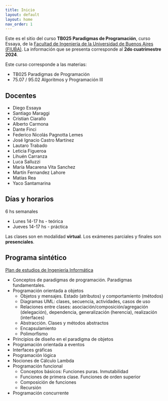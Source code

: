 ```yaml
---
title: Inicio
layout: default
layout: home
nav_order: 1
---
```


Este es el sitio del curso **TB025 Paradigmas de Programación**, curso
Essaya, de la [Facultad de Ingeniería de la Universidad de Buenos Aires
(FIUBA)](https://fi.uba.ar). La información que se presenta corresponde al
**2do cuatrimestre 2024**.

Este curso corresponde a las materias:

* TB025 Paradigmas de Programación
* 75.07 / 95.02 Algoritmos y Programación III

## Docentes

- Diego Essaya
- Santiago Maraggi
- Cristian Ciarallo
- Alberto Carmona
- Dante Finci
- Federico Nicolás Pagnotta Lemes
- José Ignacio Castro Martínez
- Lautaro Trabado
- Leticia Figueroa
- Lihuén Carranza
- Luca Salluzzi
- María Macarena Vita Sanchez
- Martín Fernandez Lahore
- Matías Rea
- Yaco Santamarina

## Días y horarios

6 hs semanales

- Lunes 14-17 hs - teórica
- Jueves 14-17 hs - práctica

Las clases son en modalidad **virtual**. Los exámenes parciales y finales son
**presenciales**.

## Programa sintético

[Plan de estudios de Ingeniería Informática](https://cms.fi.uba.ar/uploads/RESCD_2023_526_Informatica_Plan_2023_Aprobacion_15d3cee700.pdf)

- Conceptos de paradigmas de programación. Paradigmas fundamentales.
- Programación orientada a objetos
    - Objetos y mensajes. Estado (atributos) y comportamiento (métodos)
    - Diagramas UML: clases, secuencia, actividades, casos de uso
    - Relaciones entre clases: asociación/composición/agregación (delegación), dependencia, generalización (herencia), realización (interfaces)
    - Abstracción. Clases y métodos abstractos
    - Encapsulamiento
    - Polimorfismo
- Principios de diseño en el paradigma de objetos
- Programación orientada a eventos
- Interfaces gráficas
- Programación lógica
- Nociones de Cálculo Lambda
- Programación funcional
    - Conceptos básicos: Funciones puras. Inmutabilidad
    - Funciones de primera clase. Funciones de orden superior
    - Composición de funciones
    - Recursión
- Programación concurrente
